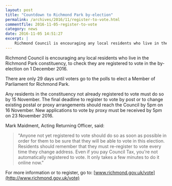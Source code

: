 ```yaml
---
layout: post
title: "Countdown to Richmond Park by-election"
permalink: /archives/2016/11/register-to-vote.html
commentfile: 2016-11-05-register-to-vote
category: news
date: 2016-11-05 14:51:27
excerpt: |
    Richmond Council is encouraging any local residents who live in the Richmond Park constituency, to check they are registered to vote in the by-election on 1 December 2016.
---
```


Richmond Council is encouraging any local residents who live in the Richmond Park constituency, to check they are registered to vote in the by-election on 1 December 2016.

There are only 29 days until voters go to the polls to elect a Member of Parliament for Richmond Park.

Any residents in the constituency not already registered to vote must do so by 15 November. The final deadline to register to vote by post or to change existing postal or proxy arrangements should reach the Council by 5pm on 16 November. New applications to vote by proxy must be received by 5pm on 23 November 2016.

Mark Maidment, Acting Returning Officer, said:

> "Anyone not yet registered to vote should do so as soon as possible in order for them to be sure that they will be able to vote in this election. Residents should remember that they must re-register to vote every time they change address. Even if you pay Council Tax, you're not automatically registered to vote. It only takes a few minutes to do it online now."

For more information or to register, go to: [www.richmond.gov.uk/vote](http://www.richmond.gov.uk/vote)
